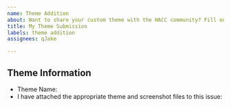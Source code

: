 ```yaml
---
name: Theme Addition
about: Want to share your custom theme with the HACC community? Fill out this form!
title: My Theme Submission
labels: theme addition
assignees: qJake

---
```


<!--
Please read these instructions carefully! 

1. EXPORT your theme file from your HACC admin area. You should get a "*.theme.json" file. Attach that file to this issue.
2. Take a screenshot of your theme. Don't include extra whitespace around the edges. Don't include personal information like your photo if you don't want the world to see it. Name it "screenshot.png". Attach it to this issue.
3. In the section below where it asks if you have attached the appropriate files, write "Yes".
-->

## Theme Information

* Theme Name:
* I have attached the appropriate theme and screenshot files to this issue:
